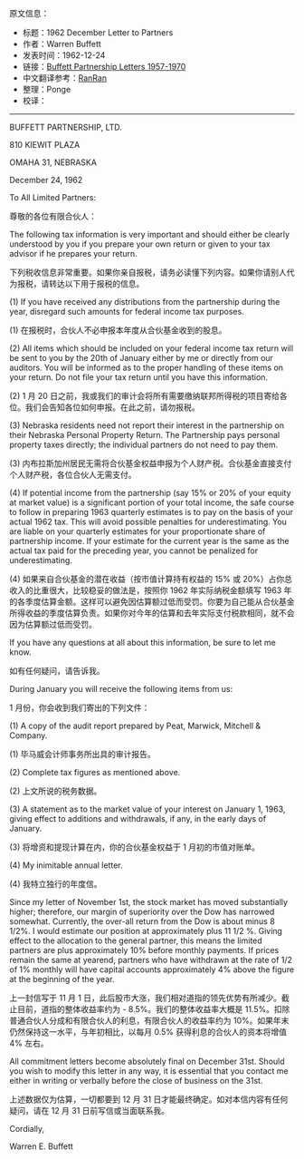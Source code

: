 原文信息：

- 标题：1962 December Letter to Partners
- 作者：Warren Buffett
- 发表时间：1962-12-24
- 链接：[Buffett Partnership Letters 1957-1970](https://theoraclesclassroom.com/wp-content/uploads/2020/05/Buffett-Partnership-Letters-1957-1970-High-Quality.pdf)
- 中文翻译参考：[RanRan](https://xueqiu.com/1173786903/68936618)
- 整理：Ponge
- 校译：

---


BUFFETT PARTNERSHIP, LTD.  

810 KIEWIT PLAZA  

OMAHA 31, NEBRASKA  

December 24, 1962

To All Limited Partners:  

尊敬的各位有限合伙人：

The following tax information is very important and should either be clearly understood by you if you prepare your own return or given to your tax advisor if he prepares your return.  

下列税收信息非常重要。如果你亲自报税，请务必读懂下列内容。如果你请别人代为报税，请转达以下用于报税的信息。  

(1) If you have received any distributions from the partnership during the year, disregard such amounts for federal income tax purposes.  

(1) 在报税时，合伙人不必申报本年度从合伙基金收到的股息。  

(2) All items which should be included on your federal income tax return will be sent to you by the 20th of January either by me or directly from our auditors. You will be informed as to the proper handling of these items on your return. Do not file your tax return until you have this information.  

(2) 1 月 20 日之前，我或我们的审计会将所有需要缴纳联邦所得税的项目寄给各位。我们会告知各位如何申报。在此之前，请勿报税。  
  
(3) Nebraska residents need not report their interest in the partnership on their Nebraska Personal Property Return. The Partnership pays personal property taxes directly; the individual partners do not need to pay them.  

(3) 内布拉斯加州居民无需将合伙基金权益申报为个人财产税。合伙基金直接支付个人财产税，各位合伙人无需支付。  

(4) If potential income from the partnership (say 15% or 20% of your equity at market value) is a significant portion of your total income, the safe course to follow in preparing 1963 quarterly estimates is to pay on the basis of your actual 1962 tax. This will avoid possible penalties for underestimating. You are liable on your quarterly estimates for your proportionate share of partnership income. If your estimate for the current year is the same as the actual tax paid for the preceding year, you cannot be penalized for underestimating.  

(4) 如果来自合伙基金的潜在收益（按市值计算持有权益的 15% 或 20%）占你总收入的比重很大，比较稳妥的做法是，按照你 1962 年实际纳税金额填写 1963 年的各季度估算金额。这样可以避免因估算额过低而受罚。你要为自己能从合伙基金所得收益的季度估算负责。如果你对今年的估算和去年实际支付税款相同，就不会因为估算额过低而受罚。  

If you have any questions at all about this information, be sure to let me know.  

如有任何疑问，请告诉我。 

During January you will receive the following items from us:  

1 月份，你会收到我们寄出的下列文件： 

(1) A copy of the audit report prepared by Peat, Marwick, Mitchell & Company.  

(1) 毕马威会计师事务所出具的审计报告。  

(2) Complete tax figures as mentioned above.  

(2) 上文所说的税务数据。  

(3) A statement as to the market value of your interest on January 1, 1963, giving effect to additions and withdrawals, if any, in the early days of January.  

(3) 将增资和提现计算在内，你的合伙基金权益于 1 月初的市值对账单。 
  
(4) My inimitable annual letter.  

(4) 我特立独行的年度信。  

Since my letter of November 1st, the stock market has moved substantially higher; therefore, our margin of superiority over the Dow has narrowed somewhat. Currently, the over-all return from the Dow is about minus 8 1/2%. I would estimate our position at approximately plus 11 1/2 %. Giving effect to the allocation to the general partner, this means the limited partners are plus approximately 10% before monthly payments. If prices remain the same at yearend, partners who have withdrawn at the rate of 1/2 of 1% monthly will have capital accounts approximately 4% above the figure at the beginning of the year.  

上一封信写于 11 月 1 日，此后股市大涨，我们相对道指的领先优势有所减少。截止目前，道指的整体收益率约为 - 8.5%。我们的整体收益率大概是 11.5%。扣除普通合伙人分成和有限合伙人的利息，有限合伙人的收益率约为 10%。如果年末仍然保持这一水平，与年初相比，以每月 0.5% 获得利息的合伙人的资本将增值 4% 左右。  

All commitment letters become absolutely final on December 31st. Should you wish to modify this letter in any way, it is essential that you contact me either in writing or verbally before the close of business on the 31st.  

上述数据仅为估算，一切都要到 12 月 31 日才能最终确定。如对本信内容有任何疑问，请在 12 月 31 日前写信或当面联系我。  
  
Cordially,  
  
Warren E. Buffett